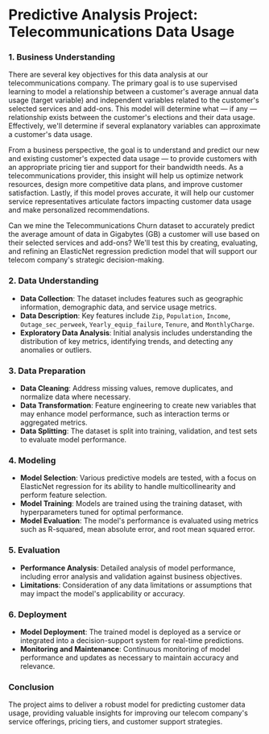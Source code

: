 # Predictive Analysis Project: Telecommunications Data Usage

### 1. Business Understanding

There are several key objectives for this data analysis at our telecommunications company. The primary goal is to use supervised learning to model a relationship between a customer's average annual data usage (target variable) and independent variables related to the customer's selected services and add-ons. This model will determine what — if any — relationship exists between the customer's elections and their data usage. Effectively, we'll determine if several explanatory variables can approximate a customer's data usage.

From a business perspective, the goal is to understand and predict our new and existing customer's expected data usage — to provide customers with an appropriate pricing tier and support for their bandwidth needs. As a telecommunications provider, this insight will help us optimize network resources, design more competitive data plans, and improve customer satisfaction. Lastly, if this model proves accurate, it will help our customer service representatives articulate factors impacting customer data usage and make personalized recommendations.

Can we mine the Telecommunications Churn dataset to accurately predict the average amount of data in Gigabytes (GB) a customer will use based on their selected services and add-ons? We'll test this by creating, evaluating, and refining an ElasticNet regression prediction model that will support our telecom company's strategic decision-making.

### 2. Data Understanding

- **Data Collection**: The dataset includes features such as geographic information, demographic data, and service usage metrics.
- **Data Description**: Key features include `Zip`, `Population`, `Income`, `Outage_sec_perweek`, `Yearly_equip_failure`, `Tenure`, and `MonthlyCharge`.
- **Exploratory Data Analysis**: Initial analysis includes understanding the distribution of key metrics, identifying trends, and detecting any anomalies or outliers.

### 3. Data Preparation

- **Data Cleaning**: Address missing values, remove duplicates, and normalize data where necessary.
- **Data Transformation**: Feature engineering to create new variables that may enhance model performance, such as interaction terms or aggregated metrics.
- **Data Splitting**: The dataset is split into training, validation, and test sets to evaluate model performance.

### 4. Modeling

- **Model Selection**: Various predictive models are tested, with a focus on ElasticNet regression for its ability to handle multicollinearity and perform feature selection.
- **Model Training**: Models are trained using the training dataset, with hyperparameters tuned for optimal performance.
- **Model Evaluation**: The model's performance is evaluated using metrics such as R-squared, mean absolute error, and root mean squared error.

### 5. Evaluation

- **Performance Analysis**: Detailed analysis of model performance, including error analysis and validation against business objectives.
- **Limitations**: Consideration of any data limitations or assumptions that may impact the model's applicability or accuracy.

### 6. Deployment

- **Model Deployment**: The trained model is deployed as a service or integrated into a decision-support system for real-time predictions.
- **Monitoring and Maintenance**: Continuous monitoring of model performance and updates as necessary to maintain accuracy and relevance.

### Conclusion

The project aims to deliver a robust model for predicting customer data usage, providing valuable insights for improving our telecom company's service offerings, pricing tiers, and customer support strategies.
